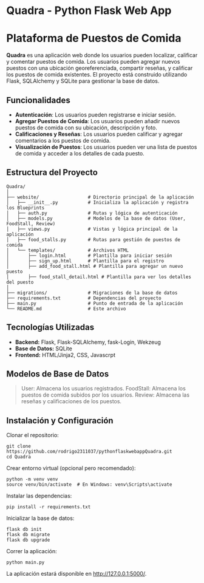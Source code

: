 #  Quadra - Python Flask Web App
# Plataforma de Puestos de Comida

**Quadra** es una aplicación web donde los usuarios pueden localizar, calificar y comentar puestos de comida. Los usuarios pueden agregar nuevos puestos con una ubicación georeferenciada, compartir reseñas, y calificar los puestos de comida existentes. El proyecto está construido utilizando Flask, SQLAlchemy y SQLite para gestionar la base de datos.

## Funcionalidades

- **Autenticación**: Los usuarios pueden registrarse e iniciar sesión.
- **Agregar Puestos de Comida**: Los usuarios pueden añadir nuevos puestos de comida con su ubicación, descripción y foto.
- **Calificaciones y Reseñas**: Los usuarios pueden calificar y agregar comentarios a los puestos de comida.
- **Visualización de Puestos**: Los usuarios pueden ver una lista de puestos de comida y acceder a los detalles de cada puesto.

  
## Estructura del Proyecto
```
Quadra/
│
├── website/                  # Directorio principal de la aplicación
│   ├── __init__.py           # Inicializa la aplicación y registra los Blueprints
│   ├── auth.py               # Rutas y lógica de autenticación
│   ├── models.py             # Modelos de la base de datos (User, FoodStall, Review)
│   ├── views.py              # Vistas y lógica principal de la aplicación
│   ├── food_stalls.py        # Rutas para gestión de puestos de comida
│   └── templates/            # Archivos HTML
│       ├── login.html        # Plantilla para iniciar sesión
│       ├── sign_up.html      # Plantilla para el registro
│       ├── add_food_stall.html # Plantilla para agregar un nuevo puesto
│       ├── food_stall_detail.html # Plantilla para ver los detalles del puesto
│
├── migrations/               # Migraciones de la base de datos
├── requirements.txt          # Dependencias del proyecto
├── main.py                   # Punto de entrada de la aplicación
└── README.md                 # Este archivo
```
## Tecnologías Utilizadas

* **Backend:** Flask, Flask-SQLAlchemy, fask-Login, Wekzeug
* **Base de Datos:** SQLite
* **Frontend:** HTML/Jinja2, CSS, Javascrpt

## Modelos de Base de Datos

>User: Almacena los usuarios registrados.
>FoodStall: Almacena los puestos de comida subidos por los usuarios.
>Review: Almacena las reseñas y calificaciones de los puestos.


## Instalación y Configuración

Clonar el repositorio:

```
git clone https://github.com/rodrigo2311037/pythonflaskwebappQuadra.git
cd Quadra
```
Crear entorno virtual (opcional pero recomendado):
```
python -m venv venv
source venv/bin/activate  # En Windows: venv\Scripts\activate
```
Instalar las dependencias:
```
pip install -r requirements.txt
```
Inicializar la base de datos:
```
flask db init
flask db migrate
flask db upgrade
```
Correr la aplicación:
```
python main.py
```
La aplicación estará disponible en http://127.0.0.1:5000/.


